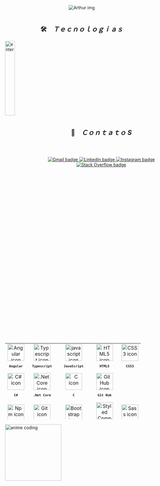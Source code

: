 <div align="center">
  <img src="https://i.postimg.cc/KvPT8WLk/axthurx.png" alt="Arthur img" />
</div>
<br>
<h2 align="center">🛠️ &ensp; <i>Ｔｅｃｎｏｌｏｇｉａｓ</i></h2>
<img align="left" width="25%" src="https://gifdb.com/images/high/aesthetic-anime-delete-my-life-kohgafde3t1qxn58.gif" alt="enter" border="0">
<table align="right" width="60%" height="250px">
  <tr>
    <td align="center">
      <img src="https://skillicons.dev/icons?i=angular" width="55px" alt="Angular icon"/><br>
      <sub>
        <b>
          <pre>Angular</pre>
        </b>
      </sub>
    </td>
    <td align="center">
      <img src="https://skillicons.dev/icons?i=ts" width="55px" alt="Typescript icon"/><br>
      <sub>
        <b>
          <pre>Typescript</pre>
        </b>
      </sub>
    </td>
    <td align="center">
      <img src="https://skillicons.dev/icons?i=js" width="55px" alt="javascript icon"/><br>
      <sub>
        <b>
          <pre>JavaScript</pre>
        </b>
      </sub>
    </td>
    <td align="center">
      <img src="https://skillicons.dev/icons?i=html" width="55px" alt="HTML5 icon"/><br>
      <sub>
        <b>
          <pre>HTML5</pre>
        </b>
      </sub>
    </td>
    <td align="center">
      <img src="https://skillicons.dev/icons?i=css" width="55px" alt="CSS3 icon"/><br>
      <sub>
        <b>
          <pre>CSS3</pre>
        </b>
      </sub>
    </td>
  </tr>
  <tr>
   <td align="center">
      <img src="https://user-images.githubusercontent.com/25181517/121405384-444d7300-c95d-11eb-959f-913020d3bf90.png" width="55px" alt="C# icon"/><br>
      <sub>
        <b>
          <pre>C#</pre>
        </b>
      </sub>
    </td>
     <td align="center">
      <img src="https://user-images.githubusercontent.com/25181517/121405754-b4f48f80-c95d-11eb-8893-fc325bde617f.png" width="55px" alt=".Net Core icon"/><br>
      <sub>
        <b>
          <pre>.Net Core</pre>
        </b>
      </sub>
    </td>
    <td align="center">
      <img src="https://user-images.githubusercontent.com/25181517/192106070-46255bcf-65e6-4c6b-a296-bf8d0d8fb2a7.png" width="55px" alt="C icon"/><br>
      <sub>
        <b>
          <pre>C</pre>
        </b>
      </sub>
    </td>
    <td align="center">
      <img src="https://raw.githubusercontent.com/jmnote/z-icons/master/svg/github.svg" width="55px" alt="Git Hub icon"/><br>
      <sub>
        <b>
          <pre>Git Hub</pre>
        </b>
      </sub>
    </td>
  </tr>
  <tr>
    <td align="center">
      <img src="https://user-images.githubusercontent.com/25181517/121401671-49102800-c959-11eb-9f6f-74d49a5e1774.png" width="55px" alt="Npm icon"/><br>
      <sub>
        <b>
          <pre>Npm</pre>
        </b>
      </sub>
    </td>
    <td align="center">
      <img src="https://user-images.githubusercontent.com/25181517/192108372-f71d70ac-7ae6-4c0d-8395-51d8870c2ef0.png" width="55px" alt="Git icon"/><br>
      <sub>
        <b>
          <pre>Git</pre>
        </b>
      </sub>
    </td>
    <td align="center">
      <img src="https://skillicons.dev/icons?i=bootstrap" width="55px" alt="Bootstrap icon"/><br>
      <sub>
        <b>
          <pre>Bootstrap</pre>
        </b>
      </sub>
    </td>
    <td align="center">
      <img src="https://skillicons.dev/icons?i=styledcomponents" width="55px" alt="Styled Components icon"/><br>
      <sub>
        <b>
          <pre>Styled<br>Components</pre>
        </b>
      </sub>
    </td>
    <td align="center">
      <img src="https://skillicons.dev/icons?i=sass" width="55px" alt="Sass icon"/><br>
      <sub>
        <b>
          <pre>Sass</pre>
        </b>
      </sub>
    </td>
  </tr>
  <tr>
    <td align="center">
      <img src="https://skillicons.dev/icons?i=jquery" width="55px" alt="JQuery icon"/><br>
      <sub>
        <b>
          <pre>JQuery</pre>
        </b>
      </sub>
    </td>
    <td align="center">
      <img src="https://skillicons.dev/icons?i=postman" width="55px" alt="postman icon"/><br>
      <sub>
        <b>
          <pre>Postman</pre>
        </b>
      </sub>
    </td>
    <td align="center">
      <img src="https://user-images.githubusercontent.com/25181517/186711335-a3729606-5a78-4496-9a36-06efcc74f800.png" width="55px" alt="Swagger icon"/><br>
      <sub>
        <b>
          <pre>Swagger</pre>
        </b>
      </sub>
    </td>
    <td align="center">
      <img src="https://skillicons.dev/icons?i=nodejs" width="55px" alt="NodeJS icon"/><br>
      <sub>
        <b>
          <pre>NodeJS</pre>
        </b>
      </sub>
    </td> 
    <td align="center">
      <img src="https://skillicons.dev/icons?i=regex" width="55px" alt="Regex icon"/><br>
      <sub>
        <b>
          <pre>Regex</pre>
        </b>
      </sub>
    </td>
  </tr>
  
  <tr>
    <td align="center">
      <img src="https://skillicons.dev/icons?i=vscode" width="55px" alt="visual studio code icon"/><br>
      <sub>
        <b>
          <pre>VSCode</pre>
        </b>
      </sub>
    </td> 
    <td align="center">
      <img src="https://skillicons.dev/icons?i=visualstudio" width="55px" alt="Visual Studio icon"/><br>
      <sub>
        <b>
          <pre>Visual Studio</pre>
        </b>
      </sub>
    </td> 
    <td align="center">
      <img src="https://user-images.githubusercontent.com/25181517/192108895-20dc3343-43e3-4a54-a90e-13a4abbc57b9.png" width="55px" alt="Android studio icon"/><br>
      <sub>
        <b>
          <pre>Android Studio</pre>
        </b>
      </sub>
    </td> 
    <td align="center">
      <img src="https://user-images.githubusercontent.com/86276393/205502680-8c4634eb-5032-446c-a5ff-d669a0fa787c.png" width="80px" alt="Linux and Windows icon"/><br>
      <sub>
        <b>
          <pre>Linux /<br>Windows</pre>
        </b>
      </sub>
    </td>
     <td align="center">
      <img src="https://skillicons.dev/icons?i=bash" width="55px" alt="bash icon"/><br>
      <sub>
        <b>
          <pre>Terminal</pre>
        </b>
      </sub>
    </td>
  </tr>
</table>
<br><br><br><br><br><br><br><br><br><br><br><br><br><br><br>

<h2 align="center">📩 &ensp; <i>Ｃｏｎｔａｔｏ S</i></h2>
<img align="left" width="185px" src="https://i.pinimg.com/originals/6f/79/76/6f797684a8c8c13fee9523c190bf72ec.gif" alt="anime coding">
<br><br>
<p align="center">
  <a href="mailto:arthurmartins696@gmail.com" target="_blank">
    <img src="https://img.shields.io/badge/Gmail-D14836?style=for-the-badge&logo=gmail&logoColor=white" alt="Gmail badge">
  </a>
  <a href="https://www.linkedin.com/in/arthur-martins-a5516214a/" target="_blank">
    <img src="https://img.shields.io/badge/LinkedIn-0077B5?style=for-the-badge&logo=linkedin&logoColor=white" alt="Linkedin badge">
  </a>
  <a href="https://www.instagram.com/axthurx/" target="_blank">
    <img src="https://img.shields.io/badge/Instagram-E4405F?style=for-the-badge&logo=instagram&logoColor=white" alt="Instagram badge">
  </a>
  <a href="https://stackoverflow.com/users/20879575/arthurx" target="_blank">
    <img src="https://user-images.githubusercontent.com/86276393/194973392-6c133c92-13a3-4659-8fb1-08073cd1b417.png" alt="Stack Overflow badge">
  </a>
</p>
<br><br><br>

